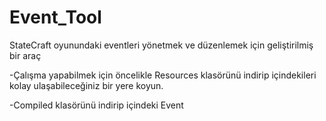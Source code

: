 # Event_Tool
StateCraft oyunundaki eventleri yönetmek ve düzenlemek için geliştirilmiş bir araç

-Çalışma yapabilmek için öncelikle Resources klasörünü indirip içindekileri kolay ulaşabileceğiniz bir yere koyun.

-Compiled klasörünü indirip içindeki Event


